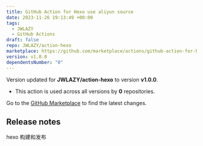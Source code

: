 ```yaml
---
title: GitHub Action for Hexo use aliyun source
date: 2023-11-26 19:13:49 +00:00
tags:
  - JWLAZY
  - GitHub Actions
draft: false
repo: JWLAZY/action-hexo
marketplace: https://github.com/marketplace/actions/github-action-for-hexo-use-aliyun-source
version: v1.0.0
dependentsNumber: "0"
---
```



Version updated for **JWLAZY/action-hexo** to version **v1.0.0**.
- This action is used across all versions by **0** repositories.

Go to the [GitHub Marketplace](https://github.com/marketplace/actions/github-action-for-hexo-use-aliyun-source) to find the latest changes.

## Release notes

hexo 构建和发布


